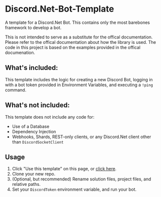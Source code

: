 # Discord.Net-Bot-Template
A template for a Discord.Net Bot. This contains only the most barebones framework
to develop a bot.

This is not intended to serve as a substitute for the offical documentation.
Please refer to the offical documentation about how the library is used.
The code in this project is based on the examples provided in the offical documenation.

## What's included:

This template includes the logic for creating a new Discord Bot, logging in with
a bot token provided in Environment Variables, and executing a `!ping` command.

## What's not included:

This template does not include any code for:

- Use of a Database
- Dependency Injection
- Webhooks, Shards, REST-only clients, or any Discord.Net client other than `DiscordSocketClient`

## Usage

1. Click "Use this template" on this page, or [click here](https://github.com/Chris-Johnston/Discord.Net-Bot-Template/generate).
2. Clone your new repo.
3. (Optional, but recommended) Rename solution files, project files, and relative paths.
4. Set your `DiscordToken` environment variable, and run your bot.
